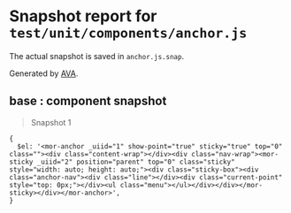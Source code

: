 # Snapshot report for `test/unit/components/anchor.js`

The actual snapshot is saved in `anchor.js.snap`.

Generated by [AVA](https://ava.li).

## base : component snapshot

> Snapshot 1

    {
      $el: '<mor-anchor _uiid="1" show-point="true" sticky="true" top="0" class=""><div class="content-wrap"></div><div class="nav-wrap"><mor-sticky _uiid="2" position="parent" top="0" class="sticky" style="width: auto; height: auto;"><div class="sticky-box"><div class="anchor-nav"><div class="line"></div><div class="current-point" style="top: 0px;"></div><ul class="menu"></ul></div></div></mor-sticky></div></mor-anchor>',
    }
